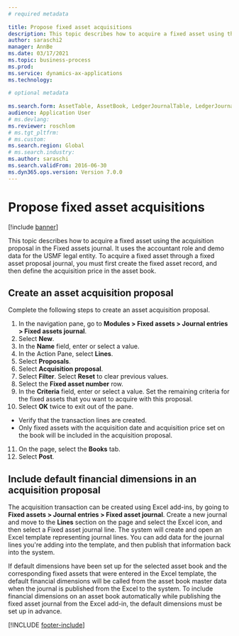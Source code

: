 ```yaml
--- 
# required metadata 
 
title: Propose fixed asset acquisitions
description: This topic describes how to acquire a fixed asset using the acquisition proposal in the Fixed assets journal. 
author: saraschi2
manager: AnnBe 
ms.date: 03/17/2021
ms.topic: business-process 
ms.prod:  
ms.service: dynamics-ax-applications 
ms.technology:  
 
# optional metadata 
 
ms.search.form: AssetTable, AssetBook, LedgerJournalTable, LedgerJournalTransAsset, SysQueryForm   
audience: Application User 
# ms.devlang:  
ms.reviewer: roschlom
# ms.tgt_pltfrm:  
# ms.custom:  
ms.search.region: Global
# ms.search.industry: 
ms.author: saraschi
ms.search.validFrom: 2016-06-30 
ms.dyn365.ops.version: Version 7.0.0 
---
```

# Propose fixed asset acquisitions

[!include [banner](../../includes/banner.md)]

This topic describes how to acquire a fixed asset using the acquisition proposal in the Fixed assets journal. It uses the accountant role and demo data for the USMF legal entity. To acquire a fixed asset through a fixed asset proposal journal, you must first create the fixed asset record, and then define the acquisition price in the asset book.

## Create an asset acquisition proposal

Complete the following steps to create an asset acquisition proposal. 

1. In the navigation pane, go to **Modules > Fixed assets > Journal entries > Fixed assets journal**.
2. Select **New**.
3. In the **Name** field, enter or select a value.
4. In the Action Pane, select **Lines**.
5. Select **Proposals**.
6. Select **Acquisition proposal**.
7. Select **Filter**. Select **Reset** to clear previous values.
8. Select the **Fixed asset number** row.
9. In the **Criteria** field, enter or select a value. Set the remaining criteria for the fixed assets that you want to acquire with this proposal.  
10. Select **OK** twice to exit out of the pane.
- Verify that the transaction lines are created.  
- Only fixed assets with the acquisition date and acquisition price set on the book will be included in the acquisition proposal.  
11. On the page, select the **Books** tab.
12. Select **Post**.

## Include default financial dimensions in an acquisition proposal

The acquisition transaction can be created using Excel add-ins, by going to **Fixed assets > Journal entries > Fixed asset journal**. Create a new journal and move to the **Lines** section on the page and select the Excel icon, and then select a Fixed asset journal line. The system will create and open an Excel template representing journal lines. You can add data for the journal lines you're adding into the template, and then publish that information back into the system. 

If default dimensions have been set up for the selected asset book and the corresponding fixed assets that were entered in the Excel template, the default financial dimensions will be called from the asset book master data when the journal is published from the Excel to the system. To include financial dimensions on an asset book automatically while publishing the fixed asset journal from the Excel add-in, the default dimensions must be set up in advance.  


[!INCLUDE [footer-include](../../../includes/footer-banner.md)]
